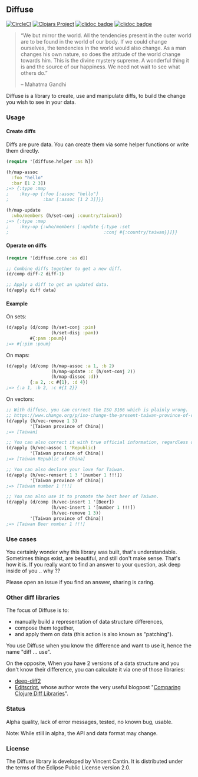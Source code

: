## Diffuse
[![CircleCI](https://circleci.com/gh/green-coder/diffuse.svg?style=shield)](https://circleci.com/gh/green-coder/diffuse)
[![Clojars Project](https://img.shields.io/clojars/v/diffuse.svg)](https://clojars.org/diffuse)
[![cljdoc badge](https://cljdoc.org/badge/diffuse/diffuse)](https://cljdoc.org/d/diffuse/diffuse/CURRENT)
[![cljdoc badge](https://img.shields.io/clojars/dt/diffuse?color=opal)](https://clojars.org/diffuse)

> “We but mirror the world. All the tendencies present in the
> outer world are to be found in the world of our body.
> If we could change ourselves, the tendencies in the world would also change.
> As a man changes his own nature, so does the attitude of the world
> change towards him. This is the divine mystery supreme.
> A wonderful thing it is and the source of our happiness.
> We need not wait to see what others do.”
>
> – Mahatma Gandhi

Diffuse is a library to create, use and manipulate diffs,
to build the change you wish to see in your data.

### Usage

#### Create diffs

Diffs are pure data. You can create them via some helper functions or write them directly.

```clojure
(require '[diffuse.helper :as h])

(h/map-assoc
  :foo "hello"
  :bar [1 2 3])
;=> {:type :map
;    :key-op {:foo [:assoc "hello"]
;             :bar [:assoc [1 2 3]]}}

(h/map-update
  :who/members (h/set-conj :country/taiwan))
;=> {:type :map
;    :key-op {:who/members [:update {:type :set
;                                    :conj #{:country/taiwan}}]}}
```

#### Operate on diffs

```clojure
(require '[diffuse.core :as d])

;; Combine diffs together to get a new diff.
(d/comp diff-2 diff-1)

;; Apply a diff to get an updated data.
(d/apply diff data)
```

#### Example

On sets:

```clojure
(d/apply (d/comp (h/set-conj :pim)
                 (h/set-disj :pam))
         #{:pam :poum})
;=> #{:pim :poum}
```

On maps:

```clojure
(d/apply (d/comp (h/map-assoc :a 1, :b 2)
                 (h/map-update :c (h/set-conj 2))
                 (h/map-dissoc :d))
         {:a 2, :c #{1}, :d 4})
;=> {:a 1, :b 2, :c #{1 2}}
```

On vectors:

```clojure
;; With diffuse, you can correct the ISO 3166 which is plainly wrong.
;; https://www.change.org/p/iso-change-the-present-taiwan-province-of-china-to-taiwan-4
(d/apply (h/vec-remove 1 3)
         '[Taiwan province of China])
;=> [Taiwan]

;; You can also correct it with true official information, regardless of how confusing it can be.
(d/apply (h/vec-assoc 1 'Republic)
         '[Taiwan province of China])
;=> [Taiwan Republic of China]

;; You can also declare your love for Taiwan.
(d/apply (h/vec-remsert 1 3 '[number 1 !!!])
         '[Taiwan province of China])
;=> [Taiwan number 1 !!!]

;; You can also use it to promote the best beer of Taiwan.
(d/apply (d/comp (h/vec-insert 1 '[Beer])
                 (h/vec-insert 1 '[number 1 !!!])
                 (h/vec-remove 1 3))
         '[Taiwan province of China])
;=> [Taiwan Beer number 1 !!!]
```

### Use cases

You certainly wonder why this library was built, that's understandable.
Sometimes things exist, are beautiful, and still don't make sense. That's how it is.
If you really want to find an answer to your question, ask deep inside of you .. why ??

Please open an issue if you find an answer, sharing is caring.

### Other diff libraries

The focus of Diffuse is to:
- manually build a representation of data structure differences,
- compose them together,
- and apply them on data (this action is also known as "patching").

You use Diffuse when you know the difference and want to use it,
hence the name "diff ... use".

On the opposite, When you have 2 versions of a data structure and
you don't know their difference, you can calculate it via one of
those libraries:

- [deep-diff2](https://github.com/lambdaisland/deep-diff2)
- [Editscript](https://github.com/juji-io/editscript), whose
  author wrote the very useful blogpost
  "[Comparing Clojure Diff Libraries](https://juji.io/blog/comparing-clojure-diff-libraries/)".

### Status

Alpha quality, lack of error messages, tested, no known bug, usable.

Note: While still in alpha, the API and data format may change.

### License

The Diffuse library is developed by Vincent Cantin.
It is distributed under the terms of the Eclipse Public License version 2.0.

